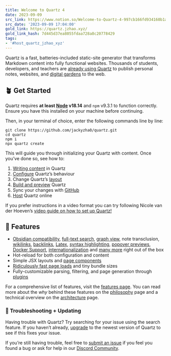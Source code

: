 ```yaml
---
title: Welcome to Quartz 4
date: 2023-09-09
src_link: https://www.notion.so/Welcome-to-Quartz-4-997cb166fd934160b1a028e746081b08
src_date: '2023-09-09 17:04:00'
gold_link: https://quartz.jzhao.xyz/
gold_link_hash: 7d445d37ea8055fdaa728a8c20778429
tags:
- '#host_quartz_jzhao_xyz'
---
```


Quartz is a fast, batteries-included static-site generator that transforms Markdown content into fully functional websites. Thousands of students, developers, and teachers are [already using Quartz](./showcase) to publish personal notes, websites, and [digital gardens](https://jzhao.xyz/posts/networked-thought) to the web.


🪴 Get Started
-------------


Quartz requires **at least [Node](https://nodejs.org/) v18.14** and `npm` v9.3.1 to function correctly. Ensure you have this installed on your machine before continuing.


Then, in your terminal of choice, enter the following commands line by line:



```
git clone https://github.com/jackyzha0/quartz.git
cd quartz
npm i
npx quartz create
```

This will guide you through initializing your Quartz with content. Once you’ve done so, see how to:


1. [Writing content](./authoring-content) in Quartz
2. [Configure](./configuration) Quartz’s behaviour
3. Change Quartz’s [layout](./layout)
4. [Build and preview](./build) Quartz
5. Sync your changes with [GitHub](./setting-up-your-GitHub-repository)
6. [Host](./hosting) Quartz online


If you prefer instructions in a video format you can try following Nicole van der Hoeven’s
[video guide on how to set up Quartz!](https://www.youtube.com/watch?v=6s6DT1yN4dw&t=227s)


🔧 Features
----------


* [Obsidian compatibility](./features/Obsidian-compatibility), [full-text search](./features/full-text-search), [graph view](./features/graph-view), note transclusion, [wikilinks](./features/wikilinks), [backlinks](./features/backlinks), [Latex](./features/Latex), [syntax highlighting](./features/syntax-highlighting), [popover previews](./features/popover-previews), [Docker Support](./features/Docker-Support), [internationalization](./features/i18n) and [many more](./features) right out of the box
* Hot-reload for both configuration and content
* Simple JSX layouts and [page components](./advanced/creating-components)
* [Ridiculously fast page loads](./features/SPA-Routing) and tiny bundle sizes
* Fully-customizable parsing, filtering, and page generation through [plugins](./advanced/making-plugins)


For a comprehensive list of features, visit the [features page](./features). You can read more about the *why* behind these features on the [philosophy](./philosophy) page and a technical overview on the [architecture](./advanced/architecture) page.


### 🚧 Troubleshooting + Updating


Having trouble with Quartz? Try searching for your issue using the search feature. If you haven’t already, [upgrade](./upgrading) to the newest version of Quartz to see if this fixes your issue.


If you’re still having trouble, feel free to [submit an issue](https://github.com/jackyzha0/quartz/issues) if you feel you found a bug or ask for help in our [Discord Community](https://discord.gg/cRFFHYye7t).